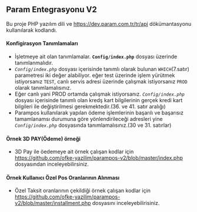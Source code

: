 ## Param Entegrasyonu V2 ##
Bu proje PHP yazılım dili ve 
<a href='https://dev.param.com.tr/tr/api'>https://dev.param.com.tr/tr/api</a> 
dökümantasyonu kullanılarak kodlandı.

#### Konfigirasyon Tanımlamaları
 - İşletmeye ait olan tanımlamalar. **`Config/index.php`** dosyası üzerinde tanımlanmalıdır.<br>
 - *`Config/index.php`* dosyası içerisinde tanımlı olarak bulunan `WHICH`(7.satır) parametresi iki değer alabiliyor.
 eğer test üzerinde işlem yürütmek istiyorsanız `TEST`, 
 canlı servis adresi üzerinde çalışmak istiyorsanız `PROD` olarak tanımlamalısınız.
 - Eğer canlı yani PROD ortamda çalışmak istiyorsanız.  *`Config/index.php`* dosyası içerisinde tanımlı olan kredş kart bilgilerinin 
 gerçek kredi kart bilgileri ile değiştirilmesi gerekmektedir.(36. ve 41. satır aralığı)
 - Parampos kullanılarak yapılan ödeme işlemlerinin başarılı ve başarısız tamamlanamsı durumuna göre 
 yönlendirileceği adresleri yine *`Config/index.php`* dosyasında tanımlamalısınız.(30 ve 31. satırlar)
 
 
 #### Örnek 3D PAY(Ödeme) örneği
 - 3D Pay ile öedemeye ait örnek çalışan kodlar için <a target='_blank' href='https://github.com/ofke-yazilim/parampos-v2/blob/master/index.php'>https://github.com/ofke-yazilim/parampos-v2/blob/master/index.php</a>
 dosyasından inceleyebilirsiniz.
 
 #### Örnek Kullanıcı Özel Pos Oranlarının Alınması
 - Özel Taksit oranlarının çekildiği örnek çalışan kodlar için <a target='_blank' href='https://github.com/ofke-yazilim/parampos-v2/blob/master/installment.php'>https://github.com/ofke-yazilim/parampos-v2/blob/master/installment.php</a> dosyasını inceleyebilirisiniz.
 
